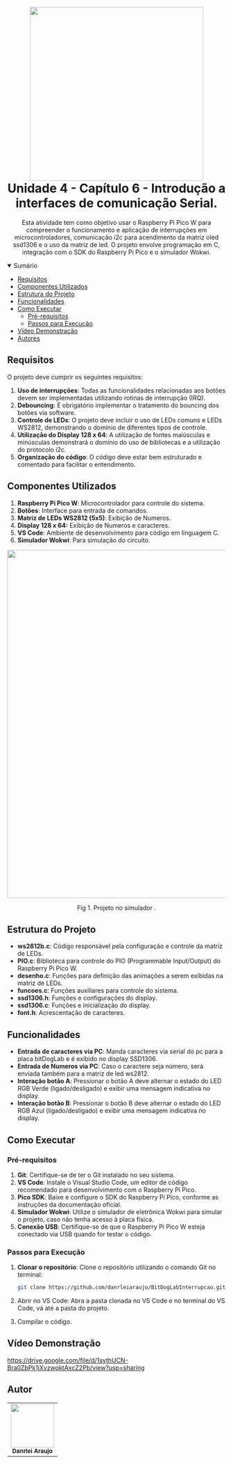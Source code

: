 <h1 align="center">
  <br>
    <img width="400px" src="https://github.com/danrleiaraujo/Comunicacao_Serial_RP2040/tree/main/Comunicacao_Serial_RP2040/src/logo.png"> 
  <br>
  Unidade 4 - Capítulo 6 - Introdução a interfaces de comunicação Serial.
  <br>
</h1>
<div align="center">

</div>

<div align="center"> 
  
Esta atividade tem como objetivo usar o Raspberry Pi Pico W para compreender o funcionamento e aplicação de interrupções em microcontroladores, comunicação i2c para acendimento da matriz oled ssd1306 e o uso da matriz de led. O projeto envolve programação em C, integração com o SDK do Raspberry Pi Pico e o simulador Wokwi. 
</div>

<details open="open">
<summary>Sumário</summary>
  
- [Requisitos](#requisitos)
- [Componentes Utilizados](#componentes-utilizados)
- [Estrutura do Projeto](#estrutura-do-projeto)
- [Funcionalidades](#funcionalidades)
- [Como Executar](#como-executar)
  - [Pré-requisitos](#pré-requisitos)
  - [Passos para Execução](#passos-para-execução)
- [Vídeo Demonstração](#vídeo-demonstração)
- [Autores](#autores-do-subgrupo-3)

</details>

## Requisitos

O projeto deve cumprir os seguintes requisitos:

1. **Uso de interrupções**: Todas as funcionalidades relacionadas aos botões devem ser implementadas utilizando rotinas de interrupção (IRQ).
2. **Debouncing**:  É obrigatório implementar o tratamento do bouncing dos botões via software.
3. **Controle de LEDs**: O projeto deve incluir o uso de LEDs comuns e LEDs WS2812, demonstrando o domínio de diferentes tipos de controle.
4. **Utilização do Display 128 x 64**: A utilização de fontes maiúsculas e minúsculas demonstrará o domínio do uso de bibliotecas e a utilização do protocolo i2c.
5. **Organização do código**: O código deve estar bem estruturado e comentado para facilitar o entendimento.

## Componentes Utilizados

1. **Raspberry Pi Pico W**: Microcontrolador para controle do sistema.
2. **Botões**: Interface para entrada de comandos.
3. **Matriz de LEDs WS2812 (5x5)**: Exibição de Numeros.
4. **Display 128 x 64:** Exibição de Numeros e caracteres.
5. **VS Code**: Ambiente de desenvolvimento para código em linguagem C.
6. **Simulador Wokwi**: Para simulação do circuito.
  <div align="center">
      <img width="800px" src="https://github.com/danrleiaraujo/Comunicacao_Serial_RP2040/tree/main/Comunicacao_Serial_RP2040/src/image.png" />
      <p>Fig 1. Projeto no simulador .</p>
   </div>
   
## Estrutura do Projeto

- **ws2812b.c**: Código responsável pela configuração e controle da matriz de LEDs.
- **PIO.c**: Biblioteca para controle do PIO (Programmable Input/Output) do Raspberry Pi Pico W.
- **desenho.c**: Funções para definição das animações a serem exibidas na matriz de LEDs.
- **funcoes.c**: Funções auxiliares para controle do sistema.
- **ssd1306.h**: Funções e configurações do display.
- **ssd1306.c**: Funções e inicialização do display.
- **font.h**: Acrescentação de caracteres.


## Funcionalidades 
- **Entrada de caracteres via PC**: Manda caracteres via serial do pc para a placa bitDogLab e é exibido no display SSD1306.
- **Entrada de Numeros via PC**: Caso o caractere seja número, será enviada também para a matriz de led ws2812.
- **Interação botão A**: Pressionar o botão A deve alternar o estado do LED RGB Verde (ligado/desligado) e exibir uma mensagem indicativa no display.
- **Interação botão B**: Pressionar o botão B deve alternar o estado do LED RGB Azul (ligado/desligado) e exibir uma mensagem indicativa no display.


## Como Executar

### Pré-requisitos

1. **Git**: Certifique-se de ter o Git instalado no seu sistema. 
2. **VS Code**: Instale o Visual Studio Code, um editor de código recomendado para desenvolvimento com o Raspberry Pi Pico.
3. **Pico SDK**: Baixe e configure o SDK do Raspberry Pi Pico, conforme as instruções da documentação oficial.
4. **Simulador Wokwi**: Utilize o simulador de eletrônica Wokwi para simular o projeto, caso não tenha acesso à placa física.
5. **Conexão USB**: Certifique-se de que o Raspberry Pi Pico W esteja conectado via USB quando for testar o código.

### Passos para Execução

1. **Clonar o repositório**: Clone o repositório utilizando o comando Git no terminal:
   
   ```bash
   git clone https://github.com/danrleiaraujo/BitDogLabInterrupcao.git
   ```
2. Abrir no VS Code: Abra a pasta clonada no VS Code e no terminal do VS Code, vá até a pasta do projeto.
3. Compilar o código.


   
## Vídeo Demonstração
  https://drive.google.com/file/d/1sythUCN-Bra0ZbPk1jXvzwqktAxcZ2Pb/view?usp=sharing

  
## Autor

<table>
  <tr>
    <td align="center">
      <a href="https://github.com/danrleiaraujo" target="_blank">
        <img src="https://avatars.githubusercontent.com/u/44043273?v=4" width="100px;" alt=""/>
      </a>
      <br /><sub><b> Danrlei Araujo</b></sub>
    </td>
  </tr>
</table>

